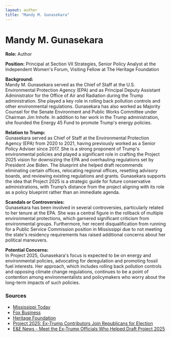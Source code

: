 ```yaml
---
layout: author
title: "Mandy M. Gunasekara"
---
```


# Mandy M. Gunasekara

**Role:** Author

**Position:** Principal at Section VII Strategies, Senior Policy Analyst at the Independent Women's Forum, Visiting Fellow at The Heritage Foundation

**Background:**  
Mandy M. Gunasekara served as the Chief of Staff at the U.S. Environmental Protection Agency (EPA) and as Principal Deputy Assistant Administrator for the Office of Air and Radiation during the Trump administration. She played a key role in rolling back pollution controls and other environmental regulations. Gunasekara has also worked as Majority Counsel for the Senate Environment and Public Works Committee under Chairman Jim Inhofe. In addition to her work in the Trump administration, she founded the Energy 45 Fund to promote Trump's energy policies.

**Relation to Trump:**  
Gunasekara served as Chief of Staff at the Environmental Protection Agency (EPA) from 2020 to 2021, having previously worked as a Senior Policy Adviser since 2017. She is a strong proponent of Trump's environmental policies and played a significant role in crafting the Project 2025 vision for downsizing the EPA and overhauling regulations set by President Joe Biden. The blueprint she helped draft recommends eliminating certain offices, relocating regional offices, resetting advisory boards, and reviewing existing regulations and grants. Gunasekara supports the idea that Project 2025 is a strategic guide for future conservative administrations, with Trump’s distance from the project aligning with its role as a policy blueprint rather than an immediate agenda.

**Scandals or Controversies:**  
Gunasekara has been involved in several controversies, particularly related to her tenure at the EPA. She was a central figure in the rollback of multiple environmental protections, which garnered significant criticism from environmental groups. Furthermore, her recent disqualification from running for a Public Service Commission position in Mississippi due to not meeting the state's residency requirements has raised additional concerns about her political maneuvers.

**Potential Concerns:**  
In Project 2025, Gunasekara's focus is expected to be on energy and environmental policies, advocating for deregulation and promoting fossil fuel interests. Her approach, which includes rolling back pollution controls and opposing climate change regulations, continues to be a point of contention among environmentalists and policymakers who worry about the long-term impacts of such policies.

### Sources
- [Mississippi Today](https://mississippitoday.org/2023/05/11/mandy-gunasekara-removed-public-service-commission/)
- [Fox Business](https://www.foxbusiness.com/video/6355199424112)
- [Heritage Foundation](https://www.heritage.org/staff/mandy-gunasekara)
- [Project 2025: Ex-Trump Contributors Join Republicans for Election](https://www.newsweek.com/project-2025-ex-trump-contributors-republicans-election-1922933)
- [E&E News - Meet the Ex-Trump Officials Who Helped Draft Project 2025](https://www.eenews.net/articles/meet-the-ex-trump-officials-who-helped-draft-project-2025/)
